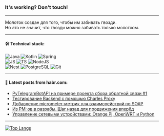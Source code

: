 ### It's working? Don't touch!

---
Молоток создан для того, чтобы им забивать гвозди. <br>
Но это не значит, что гвозди можно забивать только молотком.

---

#### 🛠️ Technical stack:

![Java](https://img.shields.io/badge/Java-informational?logo=Oracle&style=flat&logoColor=white&color=FF4500)
![Kotlin](https://img.shields.io/badge/Kotlin-informational?logo=Kotlin&style=flat&logoColor=white&color=774D97)
![Spring](https://img.shields.io/badge/SpringBoot-informational?logo=SpringBoot&style=flat&logoColor=white&color=6DB33F) <br>
![JS](https://img.shields.io/badge/JS-informational?logo=javaScript&style=flat&logoColor=black&color=F7Df1E)
![TS](https://img.shields.io/badge/TypeScript-informational?logo=typeScript&style=flat&logoColor=black&color=0667A8)
![NodeJS](https://img.shields.io/badge/NodeJS-informational?logo=node.js&style=flat&logoColor=white&color=70A760) <br>
![Nest](https://img.shields.io/badge/NestJS-informational?logo=NestJS&style=flat&logoColor=white&color=E0234E)
![PostgreSQL](https://img.shields.io/badge/PostgreSQL-informational?logo=PostgreSQL&style=flat&logoColor=white&color=DAA520)
![Git](https://img.shields.io/badge/Git-informational?logo=git&style=flat&logoColor=white&color=778899)

___

#### 💬 Latest posts from habr.com:

<!-- BLOG-POST-LIST:START -->
- [PyTelegramBotAPI на примере проекта сбора обратной связи #1](https://habr.com/ru/articles/774484/?utm_source=habrahabr&utm_medium=rss&utm_campaign=774484)
- [Тестирование Backend с помощью Charles Proxy](https://habr.com/ru/articles/774460/?utm_source=habrahabr&utm_medium=rss&utm_campaign=774460)
- [Добавление micrometer-метрик для взаимодействий по SOAP](https://habr.com/ru/articles/774456/?utm_source=habrahabr&utm_medium=rss&utm_campaign=774456)
- [Из PM-ов в разрабы. Шаг назад для продвижения вперёд](https://habr.com/ru/articles/774446/?utm_source=habrahabr&utm_medium=rss&utm_campaign=774446)
- [Управление сетевыми устройствами: Orange Pi, OpenWRT и Python](https://habr.com/ru/companies/quanttelecom/articles/774436/?utm_source=habrahabr&utm_medium=rss&utm_campaign=774436)
<!-- BLOG-POST-LIST:END -->

---
[![Top Langs](https://github-readme-stats-git-master-advtsetting-gmailcom.vercel.app/api/top-langs/?username=zloylis&langs_count=10&hide_title=false&title_color=e6edf3&size_weight=0.5&count_weight=0.5&layout=compact&hide_border=true&theme=dracula)](https://github.com/zloylis)

<!-- ![GitHub stats](https://github-readme-stats-git-master-advtsetting-gmailcom.vercel.app/api?username=zloylis&show_icons=true&hide_border=true&theme=dracula&hide_title=true&include_all_commits=true&count_private=true&hide=contribs&hide_rank=true) -->
